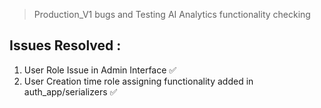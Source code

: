 > Production_V1 bugs and Testing
> AI Analytics functionality checking

## Issues Resolved :

1. User Role Issue in Admin Interface ✅
2. User Creation time role assigning functionality added in auth_app/serializers ✅
